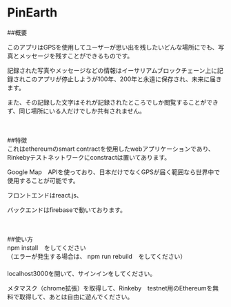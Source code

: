 # PinEarth  
   
##概要

このアプリはGPSを使用してユーザーが思い出を残したいどんな場所にでも、写真とメッセージを残すことができるものです。　　　　　　　

記録された写真やメッセージなどの情報はイーサリアムブロックチェーン上に記録されこのアプリが停止しようが100年、200年と永遠に保存され、未来に届きます。　　　　　　

また、その記録した文字はそれが記録されたところでしか閲覧することができず、同じ場所にいる人だけでしか共有されません。　　　　

　　
  　　
    　　
      
##特徴  
これはethereumのsmart contractを使用したwebアプリケーションであり、Rinkebyテストネットワークにconstractは置いてあります。　　　　　　

Google Map　APIを使っており、日本だけでなくGPSが届く範囲なら世界中で使用することが可能です。　　　　　　

フロントエンドはreact.js、　　　　　

バックエンドはfirebaseで動いております。　　　　　　


　　
  　　
    　　
      　　
        
##使い方　　　    
npm install　をしてください    
（エラーが発生する場合は、 npm run rebuild　をしてください）   
　　　　　   
localhost3000を開いて、サインインをしてください。   
      
メタマスク（chrome拡張）を取得して、Rinkeby　testnet用のEthereumを無料で取得して、あとは自由に遊んでください。    

